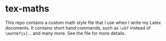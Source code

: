 tex-maths
=========

This repo contains a custom math style file that I use when I write my Latex documents. It contains short hand commands, such as `\xbf` instead of `\mathbf{x}`... and many more. See the file for more details.
